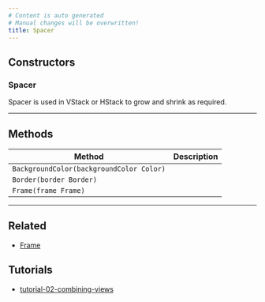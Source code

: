 ```yaml
---
# Content is auto generated
# Manual changes will be overwritten!
title: Spacer
---
```



## Constructors
### Spacer
Spacer is used in VStack or HStack to grow and shrink as required.

---
## Methods
| Method | Description |
|--------| ------------|
| `BackgroundColor(backgroundColor Color)` |  |
| `Border(border Border)` |  |
| `Frame(frame Frame)` |  |
---

## Related
- [Frame](../../layout/frame/)

## Tutorials
- [tutorial-02-combining-views](../../../examples/tutorial-02-combining-views)

